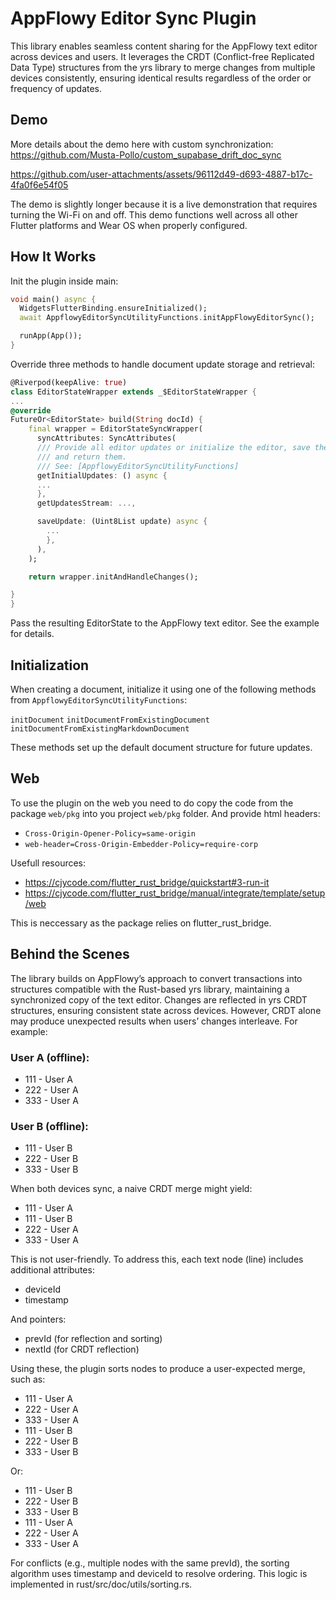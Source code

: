 # AppFlowy Editor Sync Plugin

This library enables seamless content sharing for the AppFlowy text editor across devices and users. It leverages the CRDT (Conflict-free Replicated Data Type) structures from the yrs library to merge changes from multiple devices consistently, ensuring identical results regardless of the order or frequency of updates.

## Demo 

More details about the demo here with custom synchronization: https://github.com/Musta-Pollo/custom_supabase_drift_doc_sync



https://github.com/user-attachments/assets/96112d49-d693-4887-b17c-4fa0f6e54f05

The demo is slightly longer because it is a live demonstration that requires turning the Wi-Fi on and off. This demo functions well across all other Flutter platforms and Wear OS when properly configured.

## How It Works

Init the plugin inside main:

```dart
void main() async {
  WidgetsFlutterBinding.ensureInitialized();
  await AppflowyEditorSyncUtilityFunctions.initAppFlowyEditorSync();

  runApp(App());
}
```

Override three methods to handle document update storage and retrieval:

```dart
@Riverpod(keepAlive: true)
class EditorStateWrapper extends _$EditorStateWrapper {
...
@override
FutureOr<EditorState> build(String docId) {
    final wrapper = EditorStateSyncWrapper(
      syncAttributes: SyncAttributes(
      /// Provide all editor updates or initialize the editor, save the updates
      /// and return them.
      /// See: [AppflowyEditorSyncUtilityFunctions]
      getInitialUpdates: () async {
      ...
      },
      getUpdatesStream: ...,

      saveUpdate: (Uint8List update) async {
        ...
        },
      ),
    );

    return wrapper.initAndHandleChanges();

}
}
```

Pass the resulting EditorState to the AppFlowy text editor. See the example for details.

## Initialization

When creating a document, initialize it using one of the following methods from `AppflowyEditorSyncUtilityFunctions`:

`initDocument`
`initDocumentFromExistingDocument`
`initDocumentFromExistingMarkdownDocument`

These methods set up the default document structure for future updates.

## Web

To use the plugin on the web you need to do copy the code from the package `web/pkg` into you project `web/pkg` folder. And provide html headers:

- `Cross-Origin-Opener-Policy=same-origin`
- `web-header=Cross-Origin-Embedder-Policy=require-corp`

Usefull resources:

- https://cjycode.com/flutter_rust_bridge/quickstart#3-run-it
- https://cjycode.com/flutter_rust_bridge/manual/integrate/template/setup/web

This is neccessary as the package relies on flutter_rust_bridge.

## Behind the Scenes

The library builds on AppFlowy’s approach to convert transactions into structures compatible with the Rust-based yrs library, maintaining a synchronized copy of the text editor. Changes are reflected in yrs CRDT structures, ensuring consistent state across devices.
However, CRDT alone may produce unexpected results when users’ changes interleave. For example:

### User A (offline):

- 111 - User A
- 222 - User A
- 333 - User A

### User B (offline):

- 111 - User B
- 222 - User B
- 333 - User B

When both devices sync, a naive CRDT merge might yield:

- 111 - User A
- 111 - User B
- 222 - User A
- 333 - User A

This is not user-friendly. To address this, each text node (line) includes additional attributes:

- deviceId
- timestamp

And pointers:

- prevId (for reflection and sorting)
- nextId (for CRDT reflection)

Using these, the plugin sorts nodes to produce a user-expected merge, such as:

- 111 - User A
- 222 - User A
- 333 - User A
- 111 - User B
- 222 - User B
- 333 - User B

Or:

- 111 - User B
- 222 - User B
- 333 - User B
- 111 - User A
- 222 - User A
- 333 - User A

For conflicts (e.g., multiple nodes with the same prevId), the sorting algorithm uses timestamp and deviceId to resolve ordering. This logic is implemented in rust/src/doc/utils/sorting.rs.
